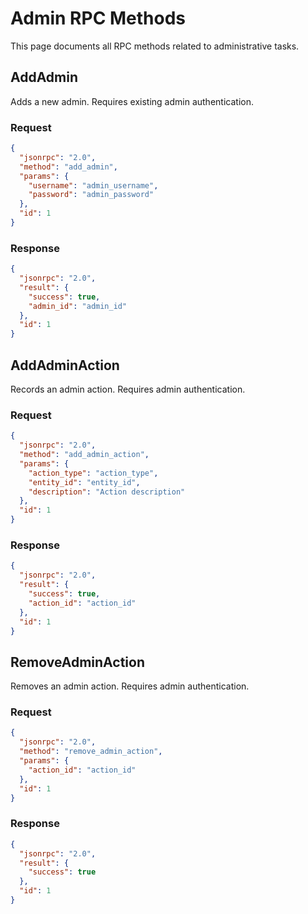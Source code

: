 
# Admin RPC Methods

This page documents all RPC methods related to administrative tasks.

## AddAdmin

Adds a new admin. Requires existing admin authentication.

### Request

```json
{
  "jsonrpc": "2.0",
  "method": "add_admin",
  "params": {
    "username": "admin_username",
    "password": "admin_password"
  },
  "id": 1
}
```

### Response

```json
{
  "jsonrpc": "2.0",
  "result": {
    "success": true,
    "admin_id": "admin_id"
  },
  "id": 1
}
```

## AddAdminAction

Records an admin action. Requires admin authentication.

### Request

```json
{
  "jsonrpc": "2.0",
  "method": "add_admin_action",
  "params": {
    "action_type": "action_type",
    "entity_id": "entity_id",
    "description": "Action description"
  },
  "id": 1
}
```

### Response

```json
{
  "jsonrpc": "2.0",
  "result": {
    "success": true,
    "action_id": "action_id"
  },
  "id": 1
}
```

## RemoveAdminAction

Removes an admin action. Requires admin authentication.

### Request

```json
{
  "jsonrpc": "2.0",
  "method": "remove_admin_action",
  "params": {
    "action_id": "action_id"
  },
  "id": 1
}
```

### Response

```json
{
  "jsonrpc": "2.0",
  "result": {
    "success": true
  },
  "id": 1
}
```
